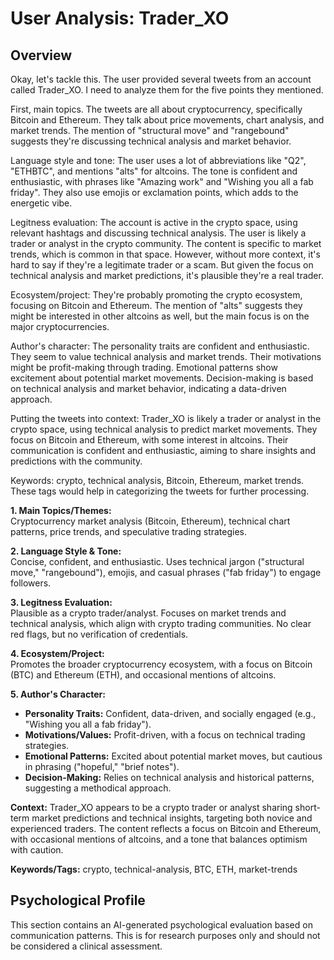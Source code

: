 # User Analysis: Trader_XO

## Overview

<think>
Okay, let's tackle this. The user provided several tweets from an account called Trader_XO. I need to analyze them for the five points they mentioned.

First, main topics. The tweets are all about cryptocurrency, specifically Bitcoin and Ethereum. They talk about price movements, chart analysis, and market trends. The mention of "structural move" and "rangebound" suggests they're discussing technical analysis and market behavior.

Language style and tone: The user uses a lot of abbreviations like "Q2", "ETHBTC", and mentions "alts" for altcoins. The tone is confident and enthusiastic, with phrases like "Amazing work" and "Wishing you all a fab friday". They also use emojis or exclamation points, which adds to the energetic vibe.

Legitness evaluation: The account is active in the crypto space, using relevant hashtags and discussing technical analysis. The user is likely a trader or analyst in the crypto community. The content is specific to market trends, which is common in that space. However, without more context, it's hard to say if they're a legitimate trader or a scam. But given the focus on technical analysis and market predictions, it's plausible they're a real trader.

Ecosystem/project: They're probably promoting the crypto ecosystem, focusing on Bitcoin and Ethereum. The mention of "alts" suggests they might be interested in other altcoins as well, but the main focus is on the major cryptocurrencies.

Author's character: The personality traits are confident and enthusiastic. They seem to value technical analysis and market trends. Their motivations might be profit-making through trading. Emotional patterns show excitement about potential market movements. Decision-making is based on technical analysis and market behavior, indicating a data-driven approach.

Putting the tweets into context: Trader_XO is likely a trader or analyst in the crypto space, using technical analysis to predict market movements. They focus on Bitcoin and Ethereum, with some interest in altcoins. Their communication is confident and enthusiastic, aiming to share insights and predictions with the community.

Keywords: crypto, technical analysis, Bitcoin, Ethereum, market trends. These tags would help in categorizing the tweets for further processing.
</think>

**1. Main Topics/Themes:**  
Cryptocurrency market analysis (Bitcoin, Ethereum), technical chart patterns, price trends, and speculative trading strategies.  

**2. Language Style & Tone:**  
Concise, confident, and enthusiastic. Uses technical jargon ("structural move," "rangebound"), emojis, and casual phrases ("fab friday") to engage followers.  

**3. Legitness Evaluation:**  
Plausible as a crypto trader/analyst. Focuses on market trends and technical analysis, which align with crypto trading communities. No clear red flags, but no verification of credentials.  

**4. Ecosystem/Project:**  
Promotes the broader cryptocurrency ecosystem, with a focus on Bitcoin (BTC) and Ethereum (ETH), and occasional mentions of altcoins.  

**5. Author's Character:**  
- **Personality Traits:** Confident, data-driven, and socially engaged (e.g., "Wishing you all a fab friday").  
- **Motivations/Values:** Profit-driven, with a focus on technical trading strategies.  
- **Emotional Patterns:** Excited about potential market moves, but cautious in phrasing ("hopeful," "brief notes").  
- **Decision-Making:** Relies on technical analysis and historical patterns, suggesting a methodical approach.  

**Context:** Trader_XO appears to be a crypto trader or analyst sharing short-term market predictions and technical insights, targeting both novice and experienced traders. The content reflects a focus on Bitcoin and Ethereum, with occasional mentions of altcoins, and a tone that balances optimism with caution.  

**Keywords/Tags:** crypto, technical-analysis, BTC, ETH, market-trends

## Psychological Profile

This section contains an AI-generated psychological evaluation based on communication patterns. This is for research purposes only and should not be considered a clinical assessment.